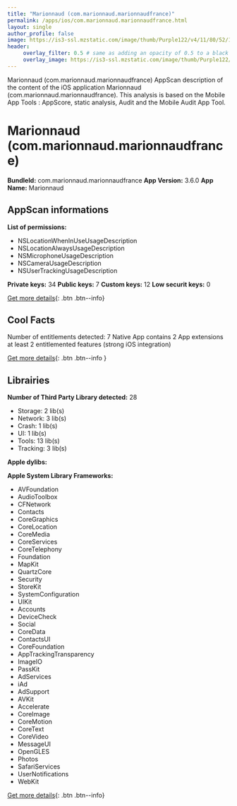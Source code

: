 ```yaml
---
title: "Marionnaud (com.marionnaud.marionnaudfrance)"
permalink: /apps/ios/com.marionnaud.marionnaudfrance.html
layout: single
author_profile: false
image: https://is3-ssl.mzstatic.com/image/thumb/Purple122/v4/11/80/52/1180521f-55d7-b292-8735-a0955a5ae7ab/AppIcon-1x_U007emarketing-0-10-0-sRGB-85-220.png/512x512bb.jpg
header: 
     overlay_filter: 0.5 # same as adding an opacity of 0.5 to a black background
     overlay_image: https://is3-ssl.mzstatic.com/image/thumb/Purple122/v4/11/80/52/1180521f-55d7-b292-8735-a0955a5ae7ab/AppIcon-1x_U007emarketing-0-10-0-sRGB-85-220.png/512x512bb.jpg
---
```

Marionnaud (com.marionnaud.marionnaudfrance) AppScan description of the content of the iOS application Marionnaud (com.marionnaud.marionnaudfrance). This analysis is based on the Mobile App Tools : AppScore, static analysis, Audit and the Mobile Audit App Tool.

# Marionnaud (com.marionnaud.marionnaudfrance)

**BundleId:** com.marionnaud.marionnaudfrance
**App Version:** 3.6.0
**App Name:** Marionnaud


## AppScan informations 

**List of permissions:** 
- NSLocationWhenInUseUsageDescription
- NSLocationAlwaysUsageDescription
- NSMicrophoneUsageDescription
- NSCameraUsageDescription
- NSUserTrackingUsageDescription
  
  
**Private keys:** 34
**Public keys:** 7
**Custom keys:** 12
**Low securit keys:** 0
  
[Get more details](/pricing.html){: .btn .btn--info}

## Cool Facts

Number of entitlements detected: 7
Native App
contains 2 App extensions
at least 2 entitlemented features (strong iOS integration)
  
[Get more details](/pricing.html){: .btn .btn--info }

## Librairies 
**Number of Third Party Library detected:** 28
- Storage: 2 lib(s)
- Network: 3 lib(s)
- Crash: 1 lib(s)
- UI: 1 lib(s)
- Tools: 13 lib(s)
- Tracking: 3 lib(s)


**Apple dylibs:**


**Apple System Library Frameworks:**
- AVFoundation
- AudioToolbox
- CFNetwork
- Contacts
- CoreGraphics
- CoreLocation
- CoreMedia
- CoreServices
- CoreTelephony
- Foundation
- MapKit
- QuartzCore
- Security
- StoreKit
- SystemConfiguration
- UIKit
- Accounts
- DeviceCheck
- Social
- CoreData
- ContactsUI
- CoreFoundation
- AppTrackingTransparency
- ImageIO
- PassKit
- AdServices
- iAd
- AdSupport
- AVKit
- Accelerate
- CoreImage
- CoreMotion
- CoreText
- CoreVideo
- MessageUI
- OpenGLES
- Photos
- SafariServices
- UserNotifications
- WebKit


  
[Get more details](/pricing.html){: .btn .btn--info}

